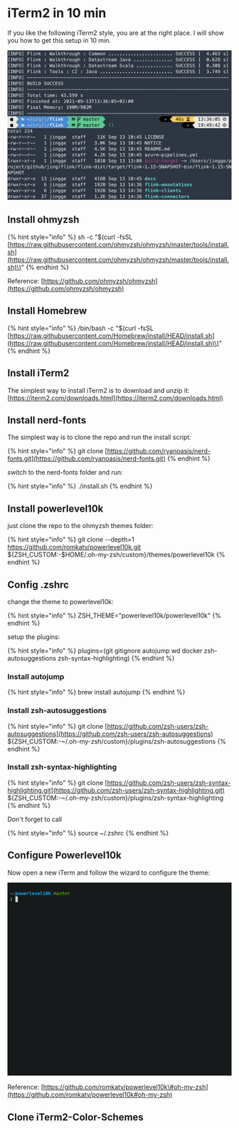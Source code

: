 # iTerm2 in 10 min

If you like the following iTerm2 style, you are at the right place. I will show you how to get this setup in 10 min.

![](../.gitbook/assets/image%20%282%29.png)

## Install ohmyzsh

{% hint style="info" %}
sh -c "$\(curl -fsSL [https://raw.githubusercontent.com/ohmyzsh/ohmyzsh/master/tools/install.sh](https://raw.githubusercontent.com/ohmyzsh/ohmyzsh/master/tools/install.sh)\)"
{% endhint %}

Reference: [https://github.com/ohmyzsh/ohmyzsh](https://github.com/ohmyzsh/ohmyzsh)

## Install Homebrew

{% hint style="info" %}
/bin/bash -c "$\(curl -fsSL [https://raw.githubusercontent.com/Homebrew/install/HEAD/install.sh](https://raw.githubusercontent.com/Homebrew/install/HEAD/install.sh)\)"
{% endhint %}

## Install iTerm2

The simplest way to install iTerm2 is to download and unzip it: [https://iterm2.com/downloads.html](https://iterm2.com/downloads.html)

## Install nerd-fonts

The simplest way is to clone the repo and run the install script:

{% hint style="info" %}
git clone [https://github.com/ryanoasis/nerd-fonts.git](https://github.com/ryanoasis/nerd-fonts.git)
{% endhint %}

switch to the nerd-fonts folder and run:

{% hint style="info" %}
./install.sh
{% endhint %}

## Install powerlevel10k

just clone the repo to the ohmyzsh themes folder:

{% hint style="info" %}
git clone --depth=1 https://github.com/romkatv/powerlevel10k.git ${ZSH\_CUSTOM:-$HOME/.oh-my-zsh/custom}/themes/powerlevel10k
{% endhint %}

## Config .zshrc

change the theme to powerlevel10k:

{% hint style="info" %}
ZSH\_THEME="powerlevel10k/powerlevel10k"
{% endhint %}

setup the plugins:

{% hint style="info" %}
plugins=\(git gitignore autojump wd docker zsh-autosuggestions zsh-syntax-highlighting\)
{% endhint %}

### Install autojump

{% hint style="info" %}
brew install autojump
{% endhint %}

### Install zsh-autosuggestions

{% hint style="info" %}
git clone [https://github.com/zsh-users/zsh-autosuggestions](https://github.com/zsh-users/zsh-autosuggestions) ${ZSH\_CUSTOM:-~/.oh-my-zsh/custom}/plugins/zsh-autosuggestions
{% endhint %}

### Install zsh-syntax-highlighting

{% hint style="info" %}
git clone [https://github.com/zsh-users/zsh-syntax-highlighting.git](https://github.com/zsh-users/zsh-syntax-highlighting.git) ${ZSH\_CUSTOM:-~/.oh-my-zsh/custom}/plugins/zsh-syntax-highlighting
{% endhint %}

Don't forget to call

{% hint style="info" %}
source ~/.zshrc
{% endhint %}

## Configure Powerlevel10k

Now open a new iTerm and follow the wizard to configure the theme:

 

![](../.gitbook/assets/image%20%283%29.png)

Reference: [https://github.com/romkatv/powerlevel10k\#oh-my-zsh](https://github.com/romkatv/powerlevel10k#oh-my-zsh)

## Clone iTerm2-Color-Schemes

